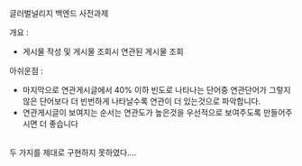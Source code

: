 글러벌널리지 백엔드 사전과제

개요 :

- 게시물 작성 및 게시물 조회시 연관된 게시물 조회

아쉬운점 :
<br />

- 마지막으로 연관게시글에서 40% 이하 빈도로 나타나는 단어중 연관단어가 그렇지 않은 단어보다 더 빈번하게 나타날수록 연관이 더 있는것으로 파악합니다.
- 연관게시글이 보여지는 순서는 연관도가 높은것을 우선적으로 보여주도록 만들어주시면 더 좋습니다

<br />
두 가지를 제대로 구현하지 못하였다....

